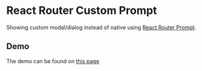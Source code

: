 # React Router Custom Prompt

Showing custom modal/dialog instead of native using [React Router Prompt](https://reactrouter.com/web/api/Prompt).

## Demo

The demo can be found on [this page](https://ruslauz.github.io/React-Router-Custom-Prompt/)
